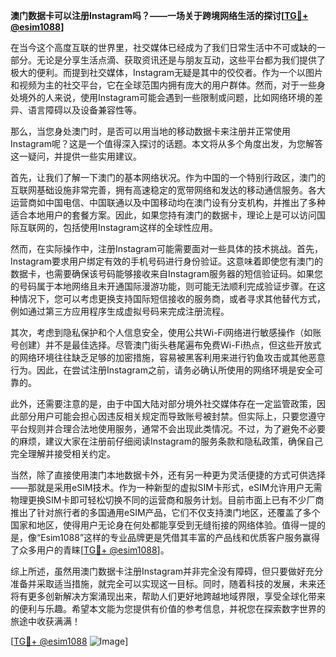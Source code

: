 **澳门数据卡可以注册Instagram吗？——一场关于跨境网络生活的探讨[[TG💪+ @esim1088](https://t.me/s/esim1088)]**

在当今这个高度互联的世界里，社交媒体已经成为了我们日常生活中不可或缺的一部分。无论是分享生活点滴、获取资讯还是与朋友互动，这些平台都为我们提供了极大的便利。而提到社交媒体，Instagram无疑是其中的佼佼者。作为一个以图片和视频为主的社交平台，它在全球范围内拥有庞大的用户群体。然而，对于一些身处境外的人来说，使用Instagram可能会遇到一些限制或问题，比如网络环境的差异、语言障碍以及设备兼容性等。

那么，当您身处澳门时，是否可以用当地的移动数据卡来注册并正常使用Instagram呢？这是一个值得深入探讨的话题。本文将从多个角度出发，为您解答这一疑问，并提供一些实用建议。

首先，让我们了解一下澳门的基本网络状况。作为中国的一个特别行政区，澳门的互联网基础设施非常完善，拥有高速稳定的宽带网络和发达的移动通信服务。各大运营商如中国电信、中国联通以及中国移动均在澳门设有分支机构，并推出了多种适合本地用户的套餐方案。因此，如果您持有澳门的数据卡，理论上是可以访问国际互联网的，包括使用Instagram这样的全球性应用。

然而，在实际操作中，注册Instagram可能需要面对一些具体的技术挑战。首先，Instagram要求用户绑定有效的手机号码进行身份验证。这意味着即使您有澳门的数据卡，也需要确保该号码能够接收来自Instagram服务器的短信验证码。如果您的号码属于本地网络且未开通国际漫游功能，则可能无法顺利完成验证步骤。在这种情况下，您可以考虑更换支持国际短信接收的服务商，或者寻求其他替代方式，例如通过第三方应用程序生成虚拟号码来完成注册流程。

其次，考虑到隐私保护和个人信息安全，使用公共Wi-Fi网络进行敏感操作（如账号创建）并不是最佳选择。尽管澳门街头巷尾遍布免费Wi-Fi热点，但这些开放式的网络环境往往缺乏足够的加密措施，容易被黑客利用来进行钓鱼攻击或其他恶意行为。因此，在尝试注册Instagram之前，请务必确认所使用的网络环境是安全可靠的。

此外，还需要注意的是，由于中国大陆对部分境外社交媒体存在一定监管政策，因此部分用户可能会担心因违反相关规定而导致账号被封禁。但实际上，只要您遵守平台规则并合理合法地使用服务，通常不会出现此类情况。不过，为了避免不必要的麻烦，建议大家在注册前仔细阅读Instagram的服务条款和隐私政策，确保自己完全理解并接受相关约定。

当然，除了直接使用澳门本地数据卡外，还有另一种更为灵活便捷的方式可供选择——那就是采用eSIM技术。作为一种新型的虚拟SIM卡形式，eSIM允许用户无需物理更换SIM卡即可轻松切换不同的运营商和服务计划。目前市面上已有不少厂商推出了针对旅行者的多国通用eSIM产品，它们不仅支持澳门地区，还覆盖了多个国家和地区，使得用户无论身在何处都能享受到无缝衔接的网络体验。值得一提的是，像“Esim1088”这样的专业品牌更是凭借其丰富的产品线和优质客户服务赢得了众多用户的青睐[[TG💪+ @esim1088](https://t.me/s/esim1088)]。

综上所述，虽然用澳门数据卡注册Instagram并非完全没有障碍，但只要做好充分准备并采取适当措施，就完全可以实现这一目标。同时，随着科技的发展，未来还将有更多创新解决方案涌现出来，帮助人们更好地跨越地域界限，享受全球化带来的便利与乐趣。希望本文能为您提供有价值的参考信息，并祝您在探索数字世界的旅途中收获满满！

[[TG💪+ @esim1088](https://t.me/s/esim1088) ![Image](https://i.postimg.cc/4NQfJmqS/Snipaste-2025-05-13-00-14-12.png)]
